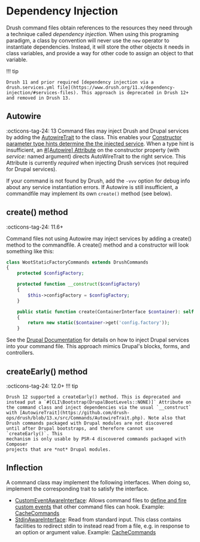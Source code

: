 Dependency Injection
==================

Drush command files obtain references to the resources they need through a technique called _dependency injection_. When using this programing paradigm, a class by convention will never use the `new` operator to instantiate dependencies. Instead, it will store the other objects it needs in  class variables, and provide a way for other code to assign an object to that variable.

!!! tip

    Drush 11 and prior required [dependency injection via a drush.services.yml file](https://www.drush.org/11.x/dependency-injection/#services-files). This approach is deprecated in Drush 12+ and removed in Drush 13.

Autowire
------------------
:octicons-tag-24: 13
Command files may inject Drush and Drupal services by adding the [AutowireTrait](https://github.com/drush-ops/drush/blob/13.x/src/Commands/AutowireTrait.php) to the class. This enables your [Constructor parameter type hints determine the the injected service](https://www.drupal.org/node/3396179). When a type hint is insufficient, an [#[Autowire] Attribute](https://www.drupal.org/node/3396179) on the constructor property (with _service:_ named argument) directs AutoWireTrait to the right service. This Attribute is currently _required_ when injecting Drush services (not required for Drupal services). 

If your command is not found by Drush, add the `-vvv` option for debug info about any service instantiation errors. If Autowire is still insufficient, a commandfile may implement its own `create()` method (see below).

create() method
------------------
:octicons-tag-24: 11.6+

Command files not using Autowire may inject services by adding a create() method to the commandfile. A create() method and a constructor will look something like this:
```php
class WootStaticFactoryCommands extends DrushCommands
{
    protected $configFactory;

    protected function __construct($configFactory)
    {
        $this->configFactory = $configFactory;
    }

    public static function create(ContainerInterface $container): self
    {
        return new static($container->get('config.factory'));
    }
```
See the [Drupal Documentation](https://www.drupal.org/docs/drupal-apis/services-and-dependency-injection/services-and-dependency-injection-in-drupal-8#s-injecting-dependencies-into-controllers-forms-and-blocks) for details on how to inject Drupal services into your command file. This approach mimics Drupal's blocks, forms, and controllers.

createEarly() method
------------------
:octicons-tag-24: 12.0+
!!! tip

    Drush 12 supported a createEarly() method. This is deprecated and instead put a `#[CLI\Bootstrap(DrupalBootLevels::NONE)]` Attribute on the command class and inject dependencies via the usual `__construct` with [AutowireTrait](https://github.com/drush-ops/drush/blob/13.x/src/Commands/AutowireTrait.php). Note also that Drush commands packaged with Drupal modules are not discovered
    until after Drupal bootstraps, and therefore cannot use `createEarly()`. This
    mechanism is only usable by PSR-4 discovered commands packaged with Composer
    projects that are *not* Drupal modules.


Inflection
-----------------
A command class may implement the following interfaces. When doing so, implement the corresponding trait to satisfy the interface.

- [CustomEventAwareInterface](https://github.com/consolidation/annotated-command/blob/4.x/src/Events/CustomEventAwareInterface.php): Allows command files to [define and fire custom events](hooks.md) that other command files can hook. Example: [CacheCommands](https://github.com/drush-ops/drush/blob/13.x/src/Commands/core/CacheCommands.php)
- [StdinAwareInterface](https://github.com/consolidation/annotated-command/blob/4.x/src/Input/StdinAwareInterface.php): Read from standard input. This class contains facilities to redirect stdin to instead read from a file, e.g. in response to an option or argument value. Example: [CacheCommands](https://github.com/drush-ops/drush/blob/13.x/src/Commands/core/CacheCommands.php)
